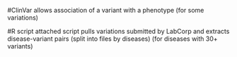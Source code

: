 #ClinVar
allows association of a variant with a phenotype (for some variations)

#R script
attached script pulls variations submitted by LabCorp and extracts disease-variant pairs (split into files by diseases)
(for diseases with 30+ variants)
